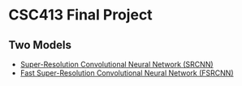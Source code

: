 # CSC413 Final Project 

## Two Models
-  [Super-Resolution Convolutional Neural Network (SRCNN)](https://github.com/VictoriaJune/CSC413/tree/main/SRCNN-pytorch)
-  [Fast Super-Resolution Convolutional Neural Network (FSRCNN)](https://github.com/VictoriaJune/CSC413/tree/main/FSRCNN-pytorch)
